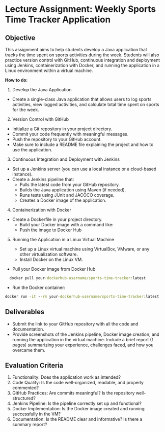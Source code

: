 # Lecture Assignment: Weekly Sports Time Tracker Application
## Objective
This assignment aims to help students develop a Java application that tracks the time spent on sports activities during the week. Students will also practice version control with GitHub, continuous integration and deployment using Jenkins, containerization with Docker, and running the application in a Linux environment within a virtual machine.

**How to do:**
1. Develop the Java Application

- Create a single-class Java application that allows users to log sports activities, view logged activities, and calculate total time spent on sports for the week.

2. Version Control with GitHub

- Initialize a Git repository in your project directory.
- Commit your code frequently with meaningful messages.
- Push the repository to your GitHub account.
- Make sure to include a README file explaining the project and how to use the application.

3. Continuous Integration and Deployment with Jenkins

- Set up a Jenkins server (you can use a local instance or a cloud-based instance).
- Create a Jenkins pipeline that:
    - Pulls the latest code from your GitHub repository.
    - Builds the Java application using Maven (if needed).
    - Runs tests  using JUnit and JACOCO coverage.
    - Creates a Docker image of the application.

4. Containerization with Docker
- Create a Dockerfile in your project directory. 
    - Build your Docker image with a command like:
    - Push the image to Docker Hub

5. Running the Application in a Linux Virtual Machine

    - Set up a Linux virtual machine using VirtualBox, VMware, or any other virtualization software.
    - Install Docker on the Linux VM.
   
- Pull your Docker image from Docker Hub
```cmd
  docker pull your-dockerhub-username/sports-time-tracker:latest
```
- Run the Docker container:
```cmd
docker run -it --rm your-dockerhub-username/sports-time-tracker:latest
```

## Deliverables
- Submit the link to your GitHub repository with all the code and documentation.
- Provide screenshots of the Jenkins pipeline, Docker image creation, and running the application in the virtual machine.
Include a brief report (1 pages) summarizing your experience, challenges faced, and how you overcame them.

## Evaluation Criteria
1. Functionality: Does the application work as intended?
2. Code Quality: Is the code well-organized, readable, and properly commented?
3. GitHub Practices: Are commits meaningful? Is the repository well-structured?
4. Jenkins Pipeline: Is the pipeline correctly set up and functional?
5. Docker Implementation: Is the Docker image created and running successfully in the VM?
6. Documentation: Is the README clear and informative? Is there a summary report?
